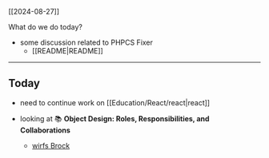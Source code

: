 [[2024-08-27]]

What do we do today?

- some discussion related to PHPCS Fixer
	- [[README|README]]

---
## Today

- need to continue work on [[Education/React/react|react]]

- looking at 📚 **Object Design: Roles, Responsibilities, and Collaborations**
	- [wirfs Brock](https://www.wirfs-brock.com/DesignBooks.html)
	
